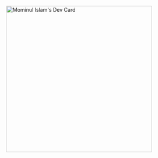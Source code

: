 <a href="https://app.daily.dev/momin01"><img src="https://api.daily.dev/devcards/c090213fa0db46f3a4d8626bb8431338.png?r=7go" width="400" alt="Mominul Islam's Dev Card"/></a>
